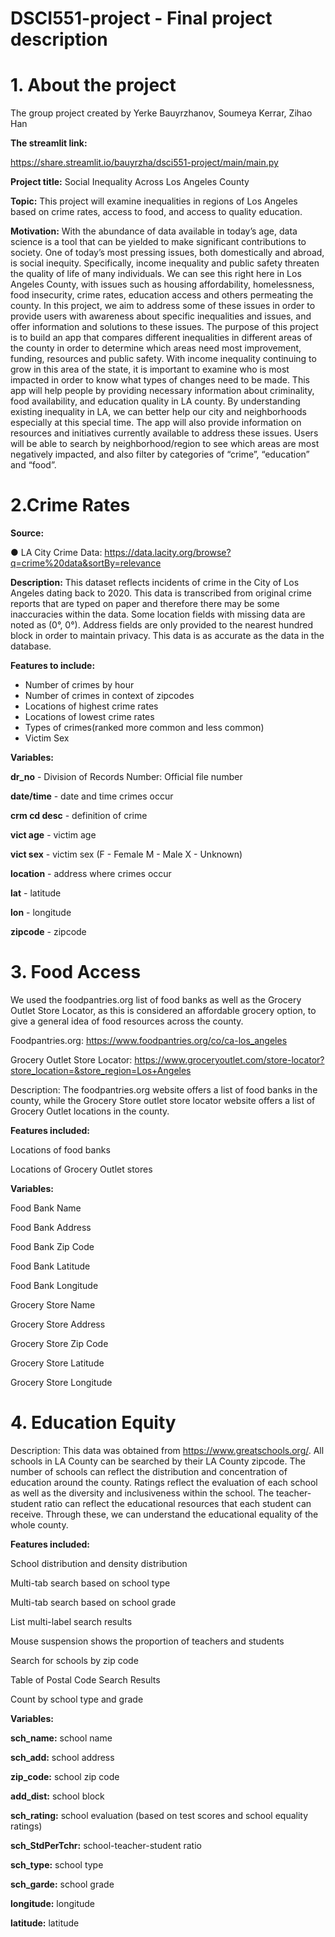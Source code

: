 # DSCI551-project - Final project description
# 1. About the project 
The group project created by Yerke Bauyrzhanov, Soumeya Kerrar, Zihao Han 

**The streamlit link:**

https://share.streamlit.io/bauyrzha/dsci551-project/main/main.py

**Project title:** Social Inequality Across Los Angeles County

**Topic:** This project will examine inequalities in regions of Los Angeles based on crime rates, access to food, and access to quality education.

**Motivation:**
With the abundance of data available in today’s age, data science is a tool that can be yielded to
make significant contributions to society. One of today’s most pressing issues, both domestically
and abroad, is social inequity. Specifically, income inequality and public safety threaten the
quality of life of many individuals. We can see this right here in Los Angeles County, with issues
such as housing affordability, homelessness, food insecurity, crime rates, education access and
others permeating the county. In this project, we aim to address some of these issues in order to
provide users with awareness about specific inequalities and issues, and offer information and
solutions to these issues. The purpose of this project is to build an app that compares different
inequalities in different areas of the county in order to determine which areas need most
improvement, funding, resources and public safety. With income inequality continuing to grow in
this area of the state, it is important to examine who is most impacted in order to know what
types of changes need to be made. This app will help people by providing necessary
information about criminality, food availability, and education quality in LA county. By
understanding existing inequality in LA, we can better help our city and neighborhoods
especially at this special time. The app will also provide information on resources and initiatives
currently available to address these issues. Users will be able to search by neighborhood/region
to see which areas are most negatively impacted, and also filter by categories of “crime”,
“education” and “food”.

# 2.Crime Rates
**Source:**

● LA City Crime Data: https://data.lacity.org/browse?q=crime%20data&sortBy=relevance

**Description:** This dataset reflects incidents of crime in the City of Los Angeles dating back to 2020. This data is transcribed from original crime reports that are typed on paper and therefore there may be some inaccuracies within the data. Some location fields with missing data are noted as (0°, 0°). Address fields are only provided to the nearest hundred block in order to maintain privacy. This data is as accurate as the data in the database. 

**Features to include:**

- Number of crimes by hour
- Number of crimes in context of zipcodes
- Locations of highest crime rates
- Locations of lowest crime rates
- Types of crimes(ranked more common and less common)
- Victim Sex

**Variables:**

**dr_no** - Division of Records Number: Official file number

**date/time** - date and time crimes occur

**crm cd desc** - definition of crime

**vict age** - victim age

**vict sex**  - victim sex (F - Female M - Male X - Unknown)

**location** - address where crimes occur

**lat** - latitude

**lon** - longitude

**zipcode** - zipcode

 
# 3. Food Access
We used the foodpantries.org list of food banks as well as the Grocery Outlet Store Locator, as this is considered an affordable grocery option, to give a general idea of food resources across the county.

Foodpantries.org: https://www.foodpantries.org/co/ca-los_angeles

Grocery Outlet Store Locator: https://www.groceryoutlet.com/store-locator?store_location=&store_region=Los+Angeles
 
Description: The foodpantries.org website offers a list of food banks in the county, while the Grocery Store outlet store locator website offers a list of Grocery Outlet locations in the county.
 
**Features included:**

Locations of food banks

Locations of Grocery Outlet stores

**Variables:**

Food Bank Name

Food Bank Address

Food Bank Zip Code

Food Bank Latitude

Food Bank Longitude

Grocery Store Name

Grocery Store Address

Grocery Store Zip Code

Grocery Store Latitude

Grocery Store Longitude
 
# 4. Education Equity
Description: This data was obtained from https://www.greatschools.org/. All schools in LA County can be searched by their LA County zipcode. The number of schools can reflect the distribution and concentration of education around the county. Ratings reflect the evaluation of each school as well as the diversity and inclusiveness within the school. The teacher-student ratio can reflect the educational resources that each student can receive. Through these, we can understand the educational equality of the whole county.
 
**Features included:**

School distribution and density distribution

Multi-tab search based on school type

Multi-tab search based on school grade

List multi-label search results

Mouse suspension shows the proportion of teachers and students

Search for schools by zip code

Table of Postal Code Search Results

Count by school type and grade
 
**Variables:**

**sch_name:** school name

**sch_add:** school address

**zip_code:** school zip code

**add_dist:** school block

**sch_rating:** school evaluation (based on test scores and school equality ratings)

**sch_StdPerTchr:** school-teacher-student ratio

**sch_type:** school type

**sch_garde:** school grade

**longitude:** longitude

**latitude:** latitude
